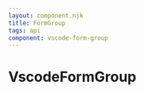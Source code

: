 ```yaml
---
layout: component.njk
title: FormGroup
tags: api
component: vscode-form-group
---
```


# VscodeFormGroup

